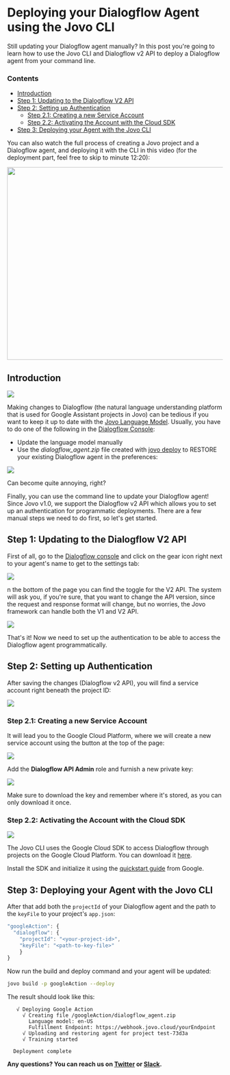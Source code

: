 # Deploying your Dialogflow Agent using the Jovo CLI

Still updating your Dialogflow agent manually? In this post you're going to learn how to use the Jovo CLI and Dialogflow v2 API to deploy a Dialogflow agent from your command line.

### Contents

- [Introduction](#introduction)
- [Step 1: Updating to the Dialogflow V2 API](#step-1-updating-to-the-dialogflow-v2-api)
- [Step 2: Setting up Authentication](#step-2-setting-up-authentication)
  - [Step 2.1: Creating a new Service Account](#step-21-creating-a-new-service-account)
  - [Step 2.2: Activating the Account with the Cloud SDK](#step-22-activating-the-account-with-the-cloud-sdk)
- [Step 3: Deploying your Agent with the Jovo CLI](#step-3-deploying-your-agent-with-the-jovo-cli)


You can also watch the full process of creating a Jovo project and a Dialogflow agent, and deploying it with the CLI in this video (for the deployment part, feel free to skip to minute 12:20): 

[<img src="./img/youtube_thumbnail.png" width="800" height="450">](https://www.youtube.com/watch?v=6ypo5X6tKHc)

## Introduction

![](./img/dialogflow-window2-1.png)
 
Making changes to Dialogflow (the natural language understanding platform that is used for Google Assistant projects in Jovo) can be tedious if you want to keep it up to date with the [Jovo Language Model](https://www.jovo.tech/framework/docs/model). Usually, you have to do one of the following in the [Dialogflow Console](https://console.dialogflow.com/):

* Update the language model manually
* Use the _dialogflow_agent.zip_ file created with [jovo deploy](https://www.jovo.tech/framework/docs/cli#jovo-deploy) to RESTORE your existing Dialogflow agent in the preferences:


![](./img/dialogflow-restore-1024x343.jpg)

Can become quite annoying, right?

Finally, you can use the command line to update your Dialogflow agent! Since Jovo v1.0, we support the Dialogflow v2 API which allows you to set up an authentication for programmatic deployments. There are a few manual steps we need to do first, so let's get started.

## Step 1: Updating to the Dialogflow V2 API

First of all, go to the [Dialogflow console](https://console.dialogflow.com/api-client/) and click on the gear icon right next to your agent's name to get to the settings tab:

![](./img/dialogflow_agent_settings.png)

 n the bottom of the page you can find the toggle for the V2 API. The system will ask you, if you're sure, that you want to change the API version, since the request and response format will change, but no worries, the Jovo framework can handle both the V1 and V2 API.

![](./img/dialogflow_agent_changeAPI.png)

That's it! Now we need to set up the authentication to be able to access the Dialogflow agent programmatically.

## Step 2: Setting up Authentication

After saving the changes (Dialogflow v2 API), you will find a service account right beneath the project ID: 

![](./img/dialogflow_agent_service_account.png)

### Step 2.1: Creating a new Service Account

It will lead you to the Google Cloud Platform, where we will create a new service account using the button at the top of the page:

![](./img/google_cloud_platform_IAM_landing.png)

Add the **Dialogflow API Admin** role and furnish a new private key:

![](./img/google_cloud_platform_IAM_newAccount.png)

Make sure to download the key and remember where it's stored, as you can only download it once.

### Step 2.2: Activating the Account with the Cloud SDK

![](./img/google-cloud-sdk.jpg)

The Jovo CLI uses the Google Cloud SDK to access Dialogflow through projects on the Google Cloud Platform. You can download it [here](https://cloud.google.com/sdk/docs/).

Install the SDK and initialize it using the [quickstart guide](https://cloud.google.com/sdk/docs/quickstarts) from Google.

## Step 3: Deploying your Agent with the Jovo CLI


After that add both the `projectId` of your Dialogflow agent and the path to the `keyFile` to your project's `app.json`:

```js
"googleAction": {
  "dialogflow": {
    "projectId": "<your-project-id>",
    "keyFile": "<path-to-key-file>"
    }
}
```

Now run the build and deploy command and your agent will be updated:

```sh
jovo build -p googleAction --deploy
```

The result should look like this:

```text
   √ Deploying Google Action
     √ Creating file /googleAction/dialogflow_agent.zip
       Language model: en-US
       Fulfillment Endpoint: https://webhook.jovo.cloud/yourEndpoint
     √ Uploading and restoring agent for project test-73d3a
     √ Training started

  Deployment complete
```

**Any questions? You can reach us on [Twitter](https://twitter.com/jovotech) or [Slack](https://www.jovo.tech/slack).**

<!--[metadata]: { "description": "Learn how to deploy a Dialogflow agent from the command line with the Jovo CLI", "author": "jan-koenig", "tags": "Google Assistant, Dialogflow, Deployment", "og-image": "https://www.jovo.tech/blog/wp-content/uploads/2018/03/deploy-dialogflow-agent-1.jpg" }-->